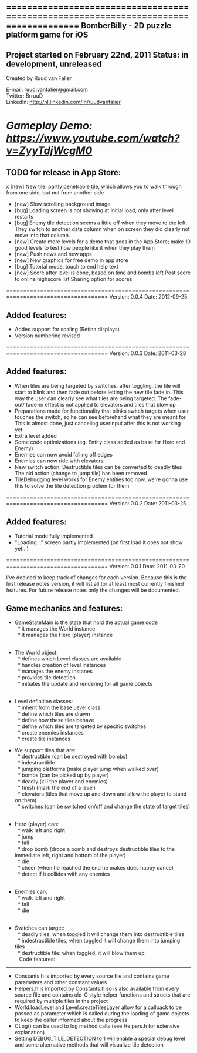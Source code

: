 ====================================================================================
 BomberBilly - 2D puzzle platform game for iOS
------------------------------------------------------------------------------------
 Project started on February 22nd, 2011
 Status: in development, unreleased
------------------------------------------------------------------------------------
 Created by Ruud van Falier

 E-mail: ruud.vanfalier@gmail.com  
 Twitter: BrruuD  
 LinkedIn: http://nl.linkedin.com/in/ruudvanfalier  
 
 *Gameplay Demo: https://www.youtube.com/watch?v=ZyyTdjWcgM0*
====================================================================================


TODO for release in App Store:
------------------------------
x [new] New tile: partly penetrable tile, which allows you to walk through from
		one side, but not from another side
- [new] Slow scrolling background image
- [bug] Loading screen is not showing at initial load, only after level restarts
- [bug] Enemy tile detection seems a little off when they move to the left.
        They switch to another data column when on screen they did clearly not
        move into that column.
- [new] Create more levels for a demo that goes in the App Store;
		make 10 good levels to test how people like it when they play them			
- [new] Push news and new apps
- [new] New graphics for free demo in app store
- [bug] Tutorial mode, touch to end help text
- [new] Score after level is done, based on time and bombs left
		Post score to online highscore list
		Sharing option for scores



====================================================================================
Version:    0.0.4
Date:       2012-09-25

Added features:
---------------
- Added support for scaling (Retina displays)
- Version numbering revised


====================================================================================
Version:    0.0.3
Date:       2011-03-28

Added features:
---------------
- When tiles are being targeted by switches, after toggling, the tile will start to
  blink and then fade out before letting the new tile fade in.
  This way the user can clearly see what tiles are being targeted. The fade-out/
  fade-in effect is not applied to elevators and tiles that blow up
- Preparations made for functionality that blinks switch targets when user touches 
  the switch, so he can see beforehand what they are meant for.
  This is almost done, just canceling userinput after this is not working yet.
- Extra level added
- Some code optimizations (eg. Entity class added as base for Hero and Enemy)
- Enemies can now avoid falling off edges
- Enemies can now ride with elevators
- New switch action: Destructible tiles can be converted to deadly tiles
  The old action (change to jump tile) has been removed
- TileDebugging level works for Enemy entities too now, we're gonna use this to 
  solve the tile detection problem for them


====================================================================================
Version:    0.0.2
Date:       2011-03-25

Added features:
---------------
- Tutorial mode fully implemented
- "Loading..." screen partly implemented (on first load it does not show yet…)


====================================================================================
Version:    0.0.1
Date:       2011-03-20

I've decided to keep track of changes for each version.
Because this is the first release notes version, it will list all (or at least most
currently finished features.
For future release notes only the changes will be documented.

Game mechanics and features:
-----------------------------
- GameStateMain is the state that hold the actual game code  
  * it manages the World instance  
  * it manages the Hero (player) instance  
  
- The World object:  
  * defines which Level classes are available  
  * handles creation of level instances  
  * manages the enemy instanes  
  * provides tile detection  
  * initiates the update and rendering for all game objects  
  
- Level definition classes:  
  * inherit from the base Level class  
  * define which tiles are drawn  
  * define how these tiles behave  
  * define which tiles are targeted by specific switches  
  * create enemies instances  
  * create tile instances  
  
- We support tiles that are:  
  * destructible (can be destroyed with bombs)  
  * indestructible  
  * jumping platforms (make player jump when walked over)  
  * bombs (can be picked up by player)  
  * deadly (kill the player and enemies)  
  * finish (mark the end of a level)  
  * elevators (tiles that move up and down and allow the player to stand on them)  
  * switches (can be switched on/off and change the state of target tiles)  
  
- Hero (player) can:  
  * walk left and right  
  * jump  
  * fall  
  * drop bomb (drops a bomb and destroys destructible tiles to the immediate left, 
    right and bottom of the player)  
  * die  
  * cheer (when he reached the end he makes does happy dance)  
  * detect if it collides with any enemies  
  
- Enemies can:  
  * walk left and right  
  * fall  
  * die  
  
- Switches can target:  
  * deadly tiles, when toggled it will change them into destructible tiles  
  * indestructible tiles, when toggled it will change them into jumping tiles  
  * destructible tile: when toggled, it will blow them up  
  
Code features:  
--------------  
- Constants.h is imported by every source file and contains game parameters and 
  other constant values  
- Helpers.h is imported by Constants.h so is also available from every source file 
  and contains old-C style helper functions and structs that are required by 
  multiple files in the project  
- World.loadLevel and Level.createTilesLayer allow for a callback to be passed as 
  parameter which is called during the loading of game objects to keep the caller 
  informed about the progress  
- CLog() can be used to log method calls (see Helpers.h for extensive explanation)  
- Setting DEBUG_TILE_DETECTION to 1 will enable a special debug level and some 
  alternative methods that will visualize tile detection

